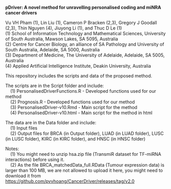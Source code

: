 <b>pDriver: A novel method for unravelling personalised coding and miNRA cancer drivers</b>

Vu VH Pham (1), Lin Liu (1), Cameron P Bracken (2,3), Gregory J Goodall (2,3), Thin Nguyen (4), Jiuyong Li (1), and Thuc D Le (1)</br>
(1) School of Information Technology and Mathematical Sciences, University of South Australia, Mawson Lakes, SA 5095, Australia</br>
(2) Centre for Cancer Biology, an alliance of SA Pathology and University of South Australia, Adelaide, SA 5000, Australia</br>
(3) Department of Medicine, The University of Adelaide, Adelaide, SA 5005, Australia</br>
(4) Applied Artificial Intelligence Institute, Deakin University, Australia

This repository includes the scripts and data of the proposed method.

The scripts are in the Script folder and include:</br>
    &nbsp;&nbsp;&nbsp;&nbsp;(1) PersonalisedDriverFunctions.R - Developed functions used for our method</br>
    &nbsp;&nbsp;&nbsp;&nbsp;(2) Prognosis.R - Developed functions used for our method</br>
    &nbsp;&nbsp;&nbsp;&nbsp;(3) PersonalisedDriver-v10.Rmd - Main script for the method</br>
    &nbsp;&nbsp;&nbsp;&nbsp;(4) PersonalisedDriver-v10.html - Main script for the method in html
    
The data are in the Data folder and include:</br>
    &nbsp;&nbsp;&nbsp;&nbsp;(1) Input files</br>
    &nbsp;&nbsp;&nbsp;&nbsp;(2) Output files for BRCA (in Output folder), LUAD (in LUAD folder), LUSC (in LUSC folder), KIRC (in KIRC folder), and HNSC (in HNSC folder)

Notes:</br>
    &nbsp;&nbsp;&nbsp;&nbsp;(1) You might need to unzip hsa.zip file (TransmiR dataset for TF-miRNA interactions) before using it.</br>
    &nbsp;&nbsp;&nbsp;&nbsp;(2) As the file BRCA_matchedData_full.RData (Tumour expression data) is larger than 100 MB, we are not allowed to upload it here, you might need to download it from https://github.com/pvvhoang/CancerDriver/releases/tag/v2.0
